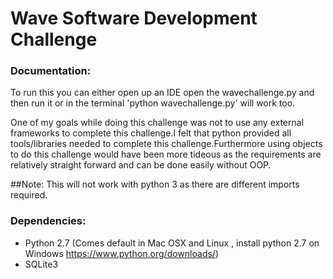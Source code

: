 # Wave Software Development Challenge
### Documentation:
To run this you can either open up an IDE open the wavechallenge.py and then run it or in the terminal 'python wavechallenge.py' will work too.

One of my goals while doing this challenge was not to use any external frameworks to complete this challenge.I felt that python provided all tools/libraries needed to complete this challenge.Furthermore using objects to do this challenge would have been more tideous as the requirements are relatively straight forward and can be done easily without OOP.

##Note:
This will not work with python 3 as there are different imports required.


### Dependencies:

- Python 2.7 (Comes default in Mac OSX and Linux , install python 2.7 on Windows https://www.python.org/downloads/)
- SQLite3
